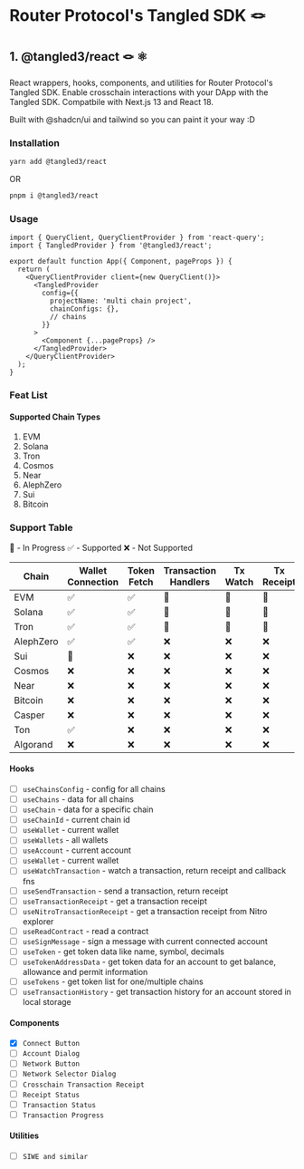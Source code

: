 # Router Protocol's Tangled SDK 🪢

## 1. @tangled3/react 🪢 ⚛️

React wrappers, hooks, components, and utilities for Router Protocol's Tangled SDK.
Enable crosschain interactions with your DApp with the Tangled SDK. Compatbile with Next.js 13 and React 18.

Built with @shadcn/ui and tailwind so you can paint it your way :D

### Installation

```sh
yarn add @tangled3/react
```

OR

```sh
pnpm i @tangled3/react
```

### Usage

```tsx
import { QueryClient, QueryClientProvider } from 'react-query';
import { TangledProvider } from '@tangled3/react';

export default function App({ Component, pageProps }) {
  return (
    <QueryClientProvider client={new QueryClient()}>
      <TangledProvider
        config={{
          projectName: 'multi chain project',
          chainConfigs: {},
          // chains
        }}
      >
        <Component {...pageProps} />
      </TangledProvider>
    </QueryClientProvider>
  );
}
```

### Feat List

#### Supported Chain Types

1. EVM
2. Solana
3. Tron
4. Cosmos
5. Near
6. AlephZero
7. Sui
8. Bitcoin

### Support Table

:small_orange_diamond: - In Progress
:white_check_mark: - Supported
:x: - Not Supported

| Chain     | Wallet Connection      | Token Fetch        | Transaction Handlers   | Tx Watch               | Tx Receipt             |
| --------- | ---------------------- | ------------------ | ---------------------- | ---------------------- | ---------------------- |
| EVM       | :white_check_mark:     | :white_check_mark: | :small_orange_diamond: | :small_orange_diamond: | :small_orange_diamond: |
| Solana    | :white_check_mark:     | :white_check_mark: | :small_orange_diamond: | :small_orange_diamond: | :small_orange_diamond: |
| Tron      | :white_check_mark:     | :white_check_mark: | :small_orange_diamond: | :small_orange_diamond: | :small_orange_diamond: |
| AlephZero | :white_check_mark:     | :white_check_mark: | :x:                    | :x:                    | :x:                    |
| Sui       | :small_orange_diamond: | :x:                | :x:                    | :x:                    | :x:                    |
| Cosmos    | :x:                    | :x:                | :x:                    | :x:                    | :x:                    |
| Near      | :x:                    | :x:                | :x:                    | :x:                    | :x:                    |
| Bitcoin   | :x:                    | :x:                | :x:                    | :x:                    | :x:                    |
| Casper    | :x:                    | :x:                | :x:                    | :x:                    | :x:                    |
| Ton       | :white_check_mark:                    | :x:                | :x:                    | :x:                    | :x:                    |
| Algorand  | :x:                    | :x:                | :x:                    | :x:                    | :x:                    |

#### Hooks

- [ ] `useChainsConfig` - config for all chains
- [ ] `useChains` - data for all chains
- [ ] `useChain` - data for a specific chain
- [ ] `useChainId` - current chain id
- [ ] `useWallet` - current wallet
- [ ] `useWallets` - all wallets
- [ ] `useAccount` - current account
- [ ] `useWallet` - current wallet
- [ ] `useWatchTransaction` - watch a transaction, return receipt and callback fns
- [ ] `useSendTransaction` - send a transaction, return receipt
- [ ] `useTransactionReceipt` - get a transaction receipt
- [ ] `useNitroTransactionReceipt` - get a transaction receipt from Nitro explorer
- [ ] `useReadContract` - read a contract
- [ ] `useSignMessage` - sign a message with current connected account
- [ ] `useToken` - get token data like name, symbol, decimals
- [ ] `useTokenAddressData` - get token data for an account to get balance, allowance and permit information
- [ ] `useTokens` - get token list for one/multiple chains
- [ ] `useTransactionHistory` - get transaction history for an account stored in local storage

#### Components

- [x] `Connect Button`
- [ ] `Account Dialog`
- [ ] `Network Button`
- [ ] `Network Selector Dialog`
- [ ] `Crosschain Transaction Receipt`
- [ ] `Receipt Status`
- [ ] `Transaction Status`
- [ ] `Transaction Progress`

#### Utilities

- [ ] `SIWE and similar`

